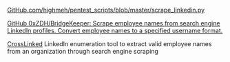 
[GitHub.com/highmeh/pentest_scripts/blob/master/scrape_linkedin.py](http://github.com/highmeh/pentest_scripts/blob/master/scrape_linkedin.py)

[GitHub 0xZDH/BridgeKeeper: Scrape employee names from search engine LinkedIn profiles. Convert employee names to a specified username format.](https://github.com/0xZDH/BridgeKeeper)

[CrossLinked](https://github.com/m8r0wn/crosslinked)
LinkedIn enumeration tool to extract valid employee names from an organization through search engine scraping
